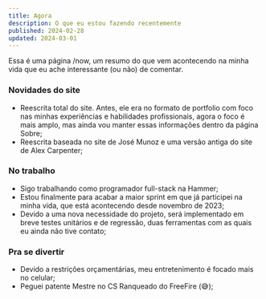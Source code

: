 ```yaml
---
title: Agora
description: O que eu estou fazendo recentemente
published: 2024-02-28
updated: 2024-03-01
---
```


<script lang="ts">
    import Link from "$lib/components/Link.svelte";
</script>

Essa é uma <Link href="https://nownownow.com/about" target="_blank">página /now</Link>, um resumo do que vem acontecendo na minha vida que eu ache interessante (ou não) de comentar.

### Novidades do site

-   Reescrita total do site. Antes, ele era no formato de portfolio com foco nas minhas experiências e habilidades profissionais, agora o foco é mais amplo, mas ainda vou manter essas informações dentro da página <Link href="/sobre">Sobre</Link>;
-   Reescrita baseada no site de <Link href="https://www.josemunozmatos.com">José Munoz</Link> e uma versão antiga do site de <Link href="https://alexcarpenter.me/">Alex Carpenter</Link>;

### No trabalho

-   Sigo trabalhando como programador full-stack na <Link href="https://wlgrupo.com/empresa/hammer/" target="_blank">Hammer</Link>;
-   Estou finalmente para acabar a maior sprint em que já participei na minha vida, que está acontecendo desde novembro de 2023;
-   Devido a uma nova necessidade do projeto, será implementado em breve testes unitários e de regressão, duas ferramentas com as quais eu ainda não tive contato;

### Pra se divertir

-   Devido a restrições orçamentárias, meu entretenimento é focado mais no celular;
-   Peguei patente Mestre no CS Ranqueado do FreeFire (😅);
